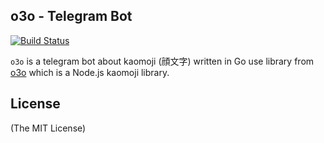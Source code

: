 o3o - Telegram Bot
------------------

[![Build Status](https://travis-ci.org/kamikat/o3o_bot.svg?branch=master)](https://travis-ci.org/kamikat/o3o_bot)

`o3o` is a telegram bot about kaomoji (顔文字) written in Go use library from [o3o](https://github.com/guo-yu/o3o)
which is a Node.js kaomoji library.

License
-------

(The MIT License)

